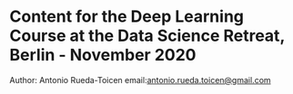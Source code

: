 # Content for the Deep Learning Course at the Data Science Retreat, Berlin - November 2020

Author: Antonio Rueda-Toicen
email:antonio.rueda.toicen@gmail.com
